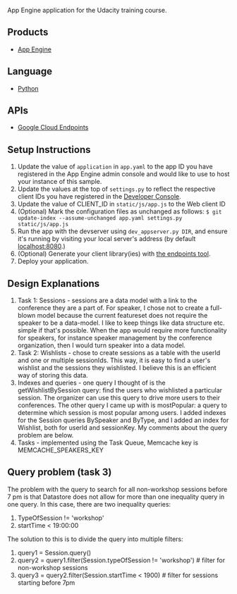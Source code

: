 App Engine application for the Udacity training course.

## Products
- [App Engine][1]

## Language
- [Python][2]

## APIs
- [Google Cloud Endpoints][3]

## Setup Instructions
1. Update the value of `application` in `app.yaml` to the app ID you
   have registered in the App Engine admin console and would like to use to host
   your instance of this sample.
1. Update the values at the top of `settings.py` to
   reflect the respective client IDs you have registered in the
   [Developer Console][4].
1. Update the value of CLIENT_ID in `static/js/app.js` to the Web client ID
1. (Optional) Mark the configuration files as unchanged as follows:
   `$ git update-index --assume-unchanged app.yaml settings.py static/js/app.js`
1. Run the app with the devserver using `dev_appserver.py DIR`, and ensure it's running by visiting your local server's address (by default [localhost:8080][5].)
1. (Optional) Generate your client library(ies) with [the endpoints tool][6].
1. Deploy your application.


[1]: https://developers.google.com/appengine
[2]: http://python.org
[3]: https://developers.google.com/appengine/docs/python/endpoints/
[4]: https://console.developers.google.com/
[5]: https://localhost:8080/
[6]: https://developers.google.com/appengine/docs/python/endpoints/endpoints_tool

## Design Explanations
1. Task 1: Sessions - sessions are a data model with a link to the conference they are a part of. For speaker, I chose not to create a full-blown model because the current featureset does not require the speaker to be a data-model. I like to keep things like data structure etc. simple if that's possible. When the app would require more functionality for speakers, for instance speaker management by the conference organization, then I would turn speaker into a data model.
1. Task 2: Wishlists - chose to create sessions as a table with the userId and one or multiple sessionIds. This way, it is easy to find a user's wishlist and the sessions they wishlisted. I believe this is an efficient way of storing this data.
1. Indexes and queries - one query I thought of is the getWishlistBySession query: find the users who wishlisted a particular session. The organizer can use this query to drive more users to their conferences. The other query I came up with is mostPopular: a query to determine which session is most popular among users. I added indexes for the Session queries BySpeaker and ByType, and I added an index for Wishlist, both for userId and sessionKey. My comments about the query problem are below.
1. Tasks - implemented using the Task Queue, Memcache key is MEMCACHE_SPEAKERS_KEY

## Query problem (task 3)
The problem with the query to search for all non-workshop sessions before 7 pm is that Datastore does not allow for more than one inequality query in one query. In this case, there are two inequality queries:
1. TypeOfSession != 'workshop'
1. startTime < 19:00:00

The solution to this is to divide the query into multiple filters:
1. query1 = Session.query()
1. query2 = query1.filter(Session.typeOfSession != 'workshop') # filter for non-workshop sessions
1. query3 = query2.filter(Session.startTime < 1900) # filter for sessions starting before 7pm
